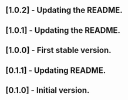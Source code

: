 ## [1.0.2] - Updating the README.

## [1.0.1] - Updating the README.

## [1.0.0] - First stable version.

## [0.1.1] - Updating README.

## [0.1.0] - Initial version.
